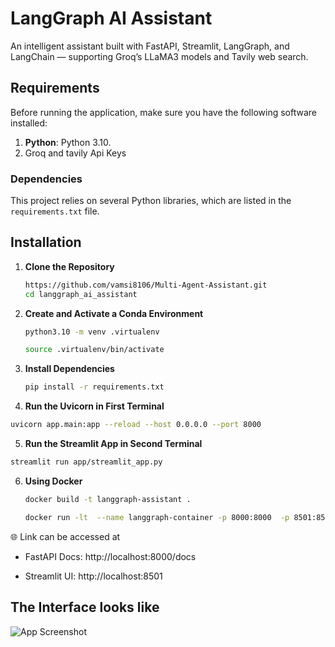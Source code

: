 # LangGraph AI Assistant

An intelligent assistant built with FastAPI, Streamlit, LangGraph, and LangChain — supporting Groq’s LLaMA3 models and Tavily web search.

## Requirements

Before running the application, make sure you have the following software installed:

1. **Python**: Python 3.10.
2. Groq and tavily Api Keys

### Dependencies

This project relies on several Python libraries, which are listed in the `requirements.txt` file.

## Installation

1. **Clone the Repository**

   ```bash
   https://github.com/vamsi8106/Multi-Agent-Assistant.git
   cd langgraph_ai_assistant
2. **Create and Activate a Conda Environment**

   ```bash
   python3.10 -m venv .virtualenv
   ```
   ```bash
   source .virtualenv/bin/activate
3. **Install Dependencies**
   ```bash
   pip install -r requirements.txt     

4. **Run the Uvicorn in First Terminal**
  ```bash
  uvicorn app.main:app --reload --host 0.0.0.0 --port 8000
  ```
5. **Run the Streamlit App in Second Terminal**
  ```bash
  streamlit run app/streamlit_app.py
  ```
6. **Using Docker**
   ```bash
   docker build -t langgraph-assistant .
   ```
   ```bash
   docker run -lt  --name langgraph-container -p 8000:8000  -p 8501:8501  langgraph-assistante

   
🌐 Link can be accessed at

- FastAPI Docs: http://localhost:8000/docs

- Streamlit UI: http://localhost:8501
## The Interface looks like
![App Screenshot](project_demo.png)
  
